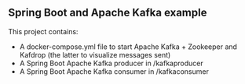 ## **Spring Boot and Apache Kafka example**
This project contains: <br>
- A docker-compose.yml file to start Apache Kafka + Zookeeper and Kafdrop (the latter to visualize messages sent)<br>
- A Spring Boot Apache Kafka producer in /kafkaproducer
- A Spring Boot Apache Kafka consumer in /kafkaconsumer

